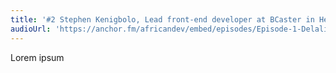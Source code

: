 ```yaml
---
title: '#2 Stephen Kenigbolo, Lead front-end developer at BCaster in Helsinki'
audioUrl: 'https://anchor.fm/africandev/embed/episodes/Episode-1-Delali-Vorgbe--Software-engineer-at-ALU-e30vll'
---
```



Lorem   ipsum